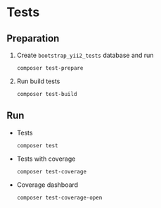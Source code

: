 # Tests

## Preparation

1. Create `bootstrap_yii2_tests` database and run
   ```
   composer test-prepare
   ```

2. Run build tests
   ```
   composer test-build
   ```

## Run

- Tests
  ```
  composer test
  ```

- Tests with coverage
  ```
  composer test-coverage
  ```

- Coverage dashboard
  ```
  composer test-coverage-open
  ```
